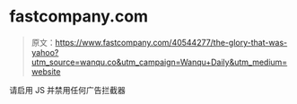 # fastcompany.com

> 原文：<https://www.fastcompany.com/40544277/the-glory-that-was-yahoo?utm_source=wanqu.co&utm_campaign=Wanqu+Daily&utm_medium=website>

请启用 JS 并禁用任何广告拦截器
